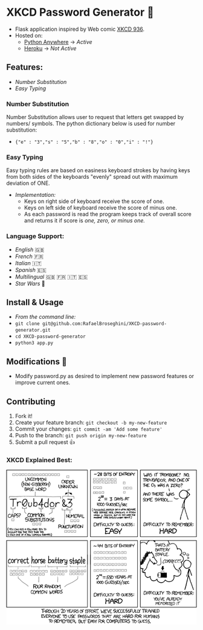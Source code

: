 # XKCD Password Generator :closed_lock_with_key:

* Flask application inspired by Web comic [XKCD 936](https://xkcd.com/936/ "xkcd's pass gen").
* Hosted on:
  * [Python Anywhere](http://tortellinibroseghini.pythonanywhere.com/) -> *Active*
  * [Heroku](https://xkcd-pass-gen.herokuapp.com/) -> *Not Active*

## Features:
 * *Number Substitution*
 * *Easy Typing*

### Number Substitution

Number Substitution allows user to request that letters get swapped by numbers/
symbols. The python dictionary below is used for number substitution:
  * `{"e" : "3","s" : "5","b" : "8","o" : "0","i" : "!"}`

### Easy Typing
Easy typing rules are based on easiness keyboard strokes by having keys from both sides of
the keyboards "evenly" spread out with maximum deviation of ONE.
  * *Implementation:*
    * Keys on right side of keyboard receive the score of one.
    * Keys on left side of keyboard receive the score of minus one.
    * As each password is read the program keeps track of overall score
      and returns it if score is *one, zero, or minus one.*

### Language Support:
  * *English* :uk:
  * *French* :fr:
  * *Italian* :it:
  * *Spanish* :es:
  * *Multilingual* :uk: :fr: :it: :es:
  * *Star Wars* :space_invader:

## Install & Usage
* *From the command line:*
* `git clone git@github.com:RafaelBroseghini/XKCD-password-generator.git`
* `cd XKCD-password-generator`
* `python3 app.py`

## Modifications :hammer:
  * Modify password.py as desired to implement new password features or improve current ones.

## Contributing

1. Fork it!
2. Create your feature branch: `git checkout -b my-new-feature`
3. Commit your changes: `git commit -am 'Add some feature'`
4. Push to the branch: `git push origin my-new-feature`
5. Submit a pull request :+1:

### XKCD Explained Best:
![alt text](static/img/password.png)
